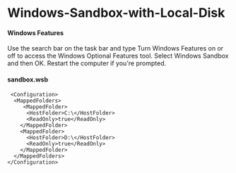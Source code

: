 # Windows-Sandbox-with-Local-Disk

#### Windows Features

Use the search bar on the task bar and type Turn Windows Features on or off to access the Windows Optional Features tool. Select Windows Sandbox and then OK. Restart the computer if you're prompted.

#### sandbox.wsb
```
 <Configuration>
  <MappedFolders>
     <MappedFolder>
      <HostFolder>C:\</HostFolder>
      <ReadOnly>true</ReadOnly>
    </MappedFolder>
    <MappedFolder>
      <HostFolder>D:\</HostFolder>
      <ReadOnly>true</ReadOnly>
    </MappedFolder>
  </MappedFolders>
</Configuration>
```
